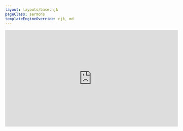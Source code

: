 ```yaml
---
layout: layouts/base.njk
pageClass: sermons
templateEngineOverride: njk, md
---
```


<iframe width="560" height="315" src="https://www.youtube.com/embed/{{ videoId }}" frameborder="0" allow="accelerometer; autoplay; encrypted-media; gyroscope; picture-in-picture" allowfullscreen></iframe>
